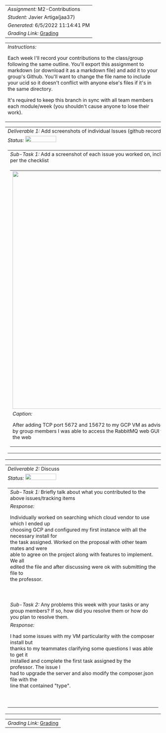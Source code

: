 <table><tr><td> <em>Assignment: </em> M2-Contributions</td></tr>
<tr><td> <em>Student: </em> Javier Artiga(jaa37)</td></tr>
<tr><td> <em>Generated: </em> 6/5/2022 11:14:41 PM</td></tr>
<tr><td> <em>Grading Link: </em> <a rel="noreferrer noopener" href="https://learn.ethereallab.app/homework/IT490-450-M22/m2-contributions/grade/jaa37" target="_blank">Grading</a></td></tr></table>
<table><tr><td> <em>Instructions: </em> <p>Each week I&#39;ll record your contributions to the class/group following the same outline.
You&#39;ll export this assignment to markdown (or download it as a markdown file) and add it to your group&#39;s Github.
You&#39;ll want to change the file name to include your ucid so it doesn&#39;t conflict with anyone else&#39;s files if it&#39;s in the same directory.</p>
<p>It&#39;s required to keep this branch in sync with all team members each module/week (you shouldn&#39;t cause anyone to lose their work).
 </p>
</td></tr></table>
<table><tr><td> <em>Deliverable 1: </em> Add screenshots of individual Issues (github recorded topics) that you worked on this week </td></tr><tr><td><em>Status: </em> <img width="100" height="20" src="http://via.placeholder.com/400x120/009955/fff?text=Complete"></td></tr>
<tr><td><table><tr><td> <em>Sub-Task 1: </em> Add a screenshot of each issue you worked on, include the link, and the status of the issue per the checklist</td></tr>
<tr><td><table><tr><td><img width="768px" src="https://user-images.githubusercontent.com/77801188/172086789-5eebcc4c-8529-4065-95fd-eab94b9ae91b.png"/></td></tr>
<tr><td> <em>Caption:</em> <p>After adding TCP port 5672 and 15672 to my GCP VM as advised<br>by group members I was able to access the RabbitMQ web GUI from<br>the web<br></p>
</td></tr>
</table></td></tr>
</table></td></tr>
<table><tr><td> <em>Deliverable 2: </em> Discuss </td></tr><tr><td><em>Status: </em> <img width="100" height="20" src="http://via.placeholder.com/400x120/009955/fff?text=Complete"></td></tr>
<tr><td><table><tr><td> <em>Sub-Task 1: </em> Briefly talk about what you contributed to the above issues/tracking items</td></tr>
<tr><td> <em>Response:</em> <p>Individually worked on searching which cloud vendor to use which I ended up<br>choosing GCP and configured my first instance with all the necessary install for<br>the task assigned. Worked on the proposal with other team mates and were<br>able to agree on the project along with features to implement. We all<br>edited the file and after discussing were ok with submitting the file to<br>the professor. <br><br></p><br></td></tr>
<tr><td> <em>Sub-Task 2: </em> Any problems this week with your tasks or any group members? If so, how did you resolve them or how do you plan to resolve them.</td></tr>
<tr><td> <em>Response:</em> <p>I had some issues with my VM particularity with the composer install but<br>thanks to my teammates clarifying some questions I was able to get it<br>installed and complete the first task assigned by the professor. The issue I<br>had to upgrade the server and also modify the composer.json file with the<br>line that contained &quot;type&quot;.<br><br></p><br></td></tr>
</table></td></tr>
<table><tr><td><em>Grading Link: </em><a rel="noreferrer noopener" href="https://learn.ethereallab.app/homework/IT490-450-M22/m2-contributions/grade/jaa37" target="_blank">Grading</a></td></tr></table>
